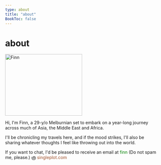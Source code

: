 ```yaml
---
type: about
title: "about"
BookToc: false
---
```


# about

<img src="/images/Finn.jpg" width="250" height="200" alt="Finn">
 
Hi, I'm Finn, a 29-y/o Melburnian set to embark on a year-long journey across much of Asia, the Middle East and Africa. 

I'll be chronicling my travels here, and if the mood strikes, I'll also be sharing whatever thoughts I feel like throwing out into the world.

If you want to chat, I'd be pleased to receive an email at <span style="color: green;">finn</span><span class="nospam"> (Do not spam me, please.) </span> ౷ <span style="color: sienna;">singleplot.com</span>